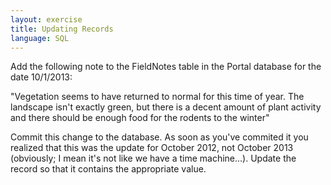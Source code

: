 ```yaml
---
layout: exercise
title: Updating Records
language: SQL
---
```


Add the following note to the FieldNotes table in the Portal database
for the date 10/1/2013:

"Vegetation seems to have returned to normal for this time of year. The
landscape isn't exactly green, but there is a decent amount of plant
activity and there should be enough food for the rodents to the winter"

Commit this change to the database. As soon as you've commited it you
realized that this was the update for October 2012, not October 2013
(obviously; I mean it's not like we have a time machine...). Update the
record so that it contains the appropriate value.
